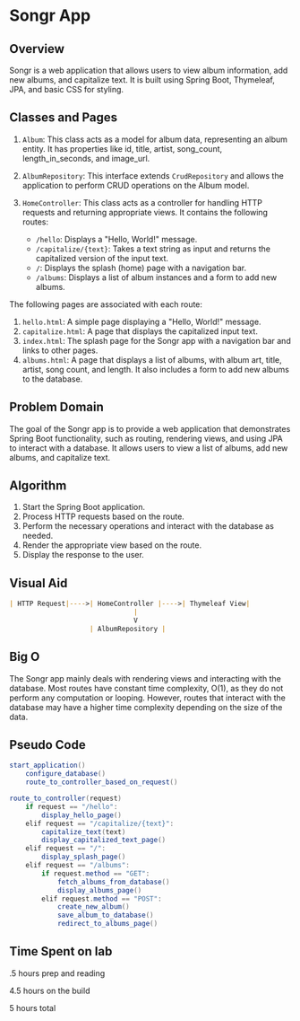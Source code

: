 # Songr App

## Overview

Songr is a web application that allows users to view album information, add new albums, and capitalize text. It is built using Spring Boot, Thymeleaf, JPA, and basic CSS for styling.

## Classes and Pages

1. `Album`: This class acts as a model for album data, representing an album entity. It has properties like id, title, artist, song_count, length_in_seconds, and image_url.

2. `AlbumRepository`: This interface extends `CrudRepository` and allows the application to perform CRUD operations on the Album model.

3. `HomeController`: This class acts as a controller for handling HTTP requests and returning appropriate views. It contains the following routes:
   - `/hello`: Displays a "Hello, World!" message.
   - `/capitalize/{text}`: Takes a text string as input and returns the capitalized version of the input text.
   - `/`: Displays the splash (home) page with a navigation bar.
   - `/albums`: Displays a list of album instances and a form to add new albums.

The following pages are associated with each route:

1. `hello.html`: A simple page displaying a "Hello, World!" message.
2. `capitalize.html`: A page that displays the capitalized input text.
3. `index.html`: The splash page for the Songr app with a navigation bar and links to other pages.
4. `albums.html`: A page that displays a list of albums, with album art, title, artist, song count, and length. It also includes a form to add new albums to the database.

## Problem Domain

The goal of the Songr app is to provide a web application that demonstrates Spring Boot functionality, such as routing, rendering views, and using JPA to interact with a database. It allows users to view a list of albums, add new albums, and capitalize text.

## Algorithm

1. Start the Spring Boot application.
2. Process HTTP requests based on the route.
3. Perform the necessary operations and interact with the database as needed.
4. Render the appropriate view based on the route.
5. Display the response to the user.

## Visual Aid

```md
| HTTP Request|---->| HomeController |---->| Thymeleaf View|
                               |
                               V
                    | AlbumRepository |

```

## Big O

The Songr app mainly deals with rendering views and interacting with the database. Most routes have constant time complexity, O(1), as they do not perform any computation or looping. However, routes that interact with the database may have a higher time complexity depending on the size of the data.

## Pseudo Code

```java
start_application()
    configure_database()
    route_to_controller_based_on_request()

route_to_controller(request)
    if request == "/hello":
        display_hello_page()
    elif request == "/capitalize/{text}":
        capitalize_text(text)
        display_capitalized_text_page()
    elif request == "/":
        display_splash_page()
    elif request == "/albums":
        if request.method == "GET":
            fetch_albums_from_database()
            display_albums_page()
        elif request.method == "POST":
            create_new_album()
            save_album_to_database()
            redirect_to_albums_page()
```

## Time Spent on lab

.5 hours prep and reading

4.5 hours on the build

5 hours total